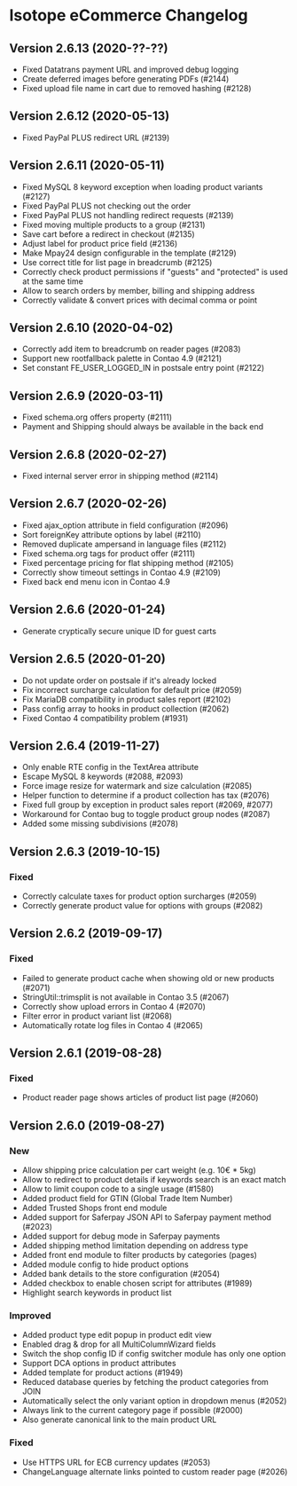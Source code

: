 Isotope eCommerce Changelog
===========================

Version 2.6.13 (2020-??-??)
--------------------------

- Fixed Datatrans payment URL and improved debug logging
- Create deferred images before generating PDFs (#2144)
- Fixed upload file name in cart due to removed hashing (#2128)


Version 2.6.12 (2020-05-13)
--------------------------

- Fixed PayPal PLUS redirect URL (#2139)


Version 2.6.11 (2020-05-11)
--------------------------

- Fixed MySQL 8 keyword exception when loading product variants (#2127)
- Fixed PayPal PLUS not checking out the order
- Fixed PayPal PLUS not handling redirect requests (#2139)
- Fixed moving multiple products to a group (#2131)
- Save cart before a redirect in checkout (#2135)
- Adjust label for product price field (#2136)
- Make Mpay24 design configurable in the template (#2129)
- Use correct title for list page in breadcrumb (#2125)
- Correctly check product permissions if "guests" and "protected" is used at the same time
- Allow to search orders by member, billing and shipping address
- Correctly validate & convert prices with decimal comma or point


Version 2.6.10 (2020-04-02)
--------------------------

- Correctly add item to breadcrumb on reader pages (#2083)
- Support new rootfallback palette in Contao 4.9 (#2121)
- Set constant FE_USER_LOGGED_IN in postsale entry point (#2122)


Version 2.6.9 (2020-03-11)
--------------------------

- Fixed schema.org offers property (#2111)
- Payment and Shipping should always be available in the back end


Version 2.6.8 (2020-02-27)
--------------------------

- Fixed internal server error in shipping method (#2114)


Version 2.6.7 (2020-02-26)
--------------------------

- Fixed ajax_option attribute in field configuration (#2096)
- Sort foreignKey attribute options by label (#2110)
- Removed duplicate ampersand in language files (#2112)
- Fixed schema.org tags for product offer (#2111)
- Fixed percentage pricing for flat shipping method (#2105)
- Correctly show timeout settings in Contao 4.9 (#2109)
- Fixed back end menu icon in Contao 4.9


Version 2.6.6 (2020-01-24)
--------------------------

- Generate cryptically secure unique ID for guest carts


Version 2.6.5 (2020-01-20)
--------------------------

- Do not update order on postsale if it's already locked
- Fix incorrect surcharge calculation for default price (#2059)
- Fix MariaDB compatibility in product sales report (#2102)
- Pass config array to hooks in product collection (#2062)
- Fixed Contao 4 compatibility problem (#1931)


Version 2.6.4 (2019-11-27)
--------------------------

- Only enable RTE config in the TextArea attribute
- Escape MySQL 8 keywords (#2088, #2093)
- Force image resize for watermark and size calculation (#2085)
- Helper function to determine if a product collection has tax (#2076)
- Fixed full group by exception in product sales report (#2069, #2077)
- Workaround for Contao bug to toggle product group nodes (#2087)
- Added some missing subdivisions (#2078)


Version 2.6.3 (2019-10-15)
--------------------------

### Fixed

- Correctly calculate taxes for product option surcharges (#2059)
- Correctly generate product value for options with groups (#2082)


Version 2.6.2 (2019-09-17)
--------------------------

### Fixed

- Failed to generate product cache when showing old or new products (#2071)
- StringUtil::trimsplit is not available in Contao 3.5 (#2067)
- Correctly show upload errors in Contao 4 (#2070)
- Filter error in product variant list (#2068)
- Automatically rotate log files in Contao 4 (#2065)


Version 2.6.1 (2019-08-28)
--------------------------

### Fixed

- Product reader page shows articles of product list page (#2060)


Version 2.6.0 (2019-08-27)
--------------------------

### New

- Allow shipping price calculation per cart weight (e.g. 10€ * 5kg)
- Allow to redirect to product details if keywords search is an exact match
- Allow to limit coupon code to a single usage (#1580)
- Added product field for GTIN (Global Trade Item Number)
- Added Trusted Shops front end module
- Added support for Saferpay JSON API to Saferpay payment method (#2023)
- Added support for debug mode in Saferpay payments
- Added shipping method limitation depending on address type
- Added front end module to filter products by categories (pages)
- Added module config to hide product options
- Added bank details to the store configuration (#2054)
- Added checkbox to enable chosen script for attributes (#1989)
- Highlight search keywords in product list

### Improved

- Added product type edit popup in product edit view
- Enabled drag & drop for all MultiColumnWizard fields
- Switch the shop config ID if config switcher module has only one option
- Support DCA options in product attributes
- Added template for product actions (#1949)
- Reduced database queries by fetching the product categories from JOIN
- Automatically select the only variant option in dropdown menus (#2052)
- Always link to the current category page if possible (#2000)
- Also generate canonical link to the main product URL

### Fixed

- Use HTTPS URL for ECB currency updates (#2053)
- ChangeLanguage alternate links pointed to custom reader page (#2026)
